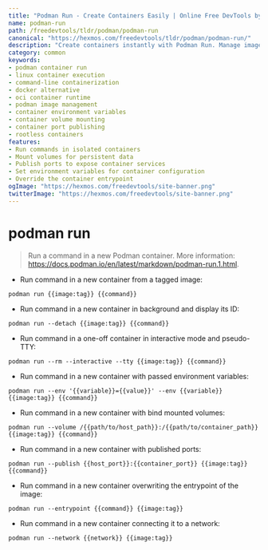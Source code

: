 ```yaml
---
title: "Podman Run - Create Containers Easily | Online Free DevTools by Hexmos"
name: podman-run
path: /freedevtools/tldr/podman/podman-run
canonical: "https://hexmos.com/freedevtools/tldr/podman/podman-run/"
description: "Create containers instantly with Podman Run. Manage images, execute commands, and isolate applications using the command line. Free online tool, no registration required."
category: common
keywords:
- podman container run
- linux container execution
- command-line containerization
- docker alternative
- oci container runtime
- podman image management
- container environment variables
- container volume mounting
- container port publishing
- rootless containers
features:
- Run commands in isolated containers
- Mount volumes for persistent data
- Publish ports to expose container services
- Set environment variables for container configuration
- Override the container entrypoint
ogImage: "https://hexmos.com/freedevtools/site-banner.png"
twitterImage: "https://hexmos.com/freedevtools/site-banner.png"
---
```


# podman run

> Run a command in a new Podman container.
> More information: <https://docs.podman.io/en/latest/markdown/podman-run.1.html>.

- Run command in a new container from a tagged image:

`podman run {{image:tag}} {{command}}`

- Run command in a new container in background and display its ID:

`podman run --detach {{image:tag}} {{command}}`

- Run command in a one-off container in interactive mode and pseudo-TTY:

`podman run --rm --interactive --tty {{image:tag}} {{command}}`

- Run command in a new container with passed environment variables:

`podman run --env '{{variable}}={{value}}' --env {{variable}} {{image:tag}} {{command}}`

- Run command in a new container with bind mounted volumes:

`podman run --volume /{{path/to/host_path}}:/{{path/to/container_path}} {{image:tag}} {{command}}`

- Run command in a new container with published ports:

`podman run --publish {{host_port}}:{{container_port}} {{image:tag}} {{command}}`

- Run command in a new container overwriting the entrypoint of the image:

`podman run --entrypoint {{command}} {{image:tag}}`

- Run command in a new container connecting it to a network:

`podman run --network {{network}} {{image:tag}}`

